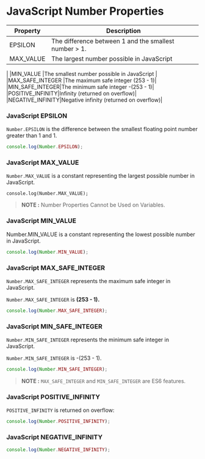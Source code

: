 # JavaScript Number Properties
	
|Property|Description|
|--------|-----------|
|EPSILON|The difference between 1 and the smallest number > 1.|
|MAX_VALUE|The largest number possible in JavaScript
|
|MIN_VALUE	|The smallest number possible in JavaScript
|
|MAX_SAFE_INTEGER	|The maximum safe integer (253 - 1)|
|MIN_SAFE_INTEGER|The minimum safe integer -(253 - 1)|
|POSITIVE_INFINITY|Infinity (returned on overflow)|
|NEGATIVE_INFINITY|Negative infinity (returned on overflow)|

### JavaScript EPSILON
`Number.EPSILON` is the difference between the smallest floating point number greater than 1 and 1.

```js
console.log(Number.EPSILON);
```
### JavaScript MAX_VALUE

`Number.MAX_VALUE` is a constant representing the largest possible number in JavaScript.

```JS
console.log(Number.MAX_VALUE);
```
> **NOTE :** Number Properties Cannot be Used on Variables.

### JavaScript MIN_VALUE
Number.MIN_VALUE is a constant representing the lowest possible number in JavaScript.

```js
console.log(Number.MIN_VALUE);
```

### JavaScript MAX_SAFE_INTEGER
`Number.MAX_SAFE_INTEGER` represents the maximum safe integer in JavaScript.

`Number.MAX_SAFE_INTEGER` is **(253 - 1).**
```js
console.log(Number.MAX_SAFE_INTEGER);
```

### JavaScript MIN_SAFE_INTEGER
`Number.MIN_SAFE_INTEGER` represents the minimum safe integer in JavaScript.

`Number.MIN_SAFE_INTEGER` is -(253 - 1).
```js
console.log(Number.MIN_SAFE_INTEGER);
```
> **NOTE :** `MAX_SAFE_INTEGER` and `MIN_SAFE_INTEGER` are ES6 features.

### JavaScript POSITIVE_INFINITY
`POSITIVE_INFINITY` is returned on overflow:
```js
console.log(Number.POSITIVE_INFINITY);
```

### JavaScript NEGATIVE_INFINITY
```js
console.log(Number.NEGATIVE_INFINITY);
```